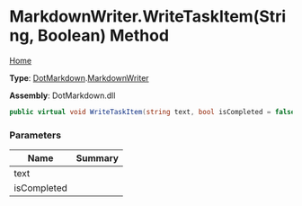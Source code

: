 # MarkdownWriter\.WriteTaskItem\(String, Boolean\) Method

[Home](../../../README.md)

**Type**: [DotMarkdown](../../README.md)\.[MarkdownWriter](../README.md)

**Assembly**: DotMarkdown\.dll

```csharp
public virtual void WriteTaskItem(string text, bool isCompleted = false)
```

### Parameters

| Name | Summary |
| ---- | ------- |
| text | |
| isCompleted | |

